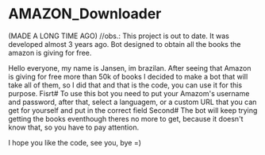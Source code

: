 # AMAZON_Downloader
(MADE A LONG TIME AGO)
//obs.: This project is out to date. It was developed almost 3 years ago. 
Bot designed to obtain all the books the amazon is giving for free.


Hello everyone, my name is Jansen, im brazilan.
After seeing that Amazon is giving for free more than 50k of books I decided to make a bot that will take all of them, so I did that and that is the code, you can use it for this purpose.
Fisrt#
To use this bot you need to put your Amazom's username and password, after that, select a languagem, or a custom URL that you can get for yourself and put in the correct field
Second#
The bot will keep trying getting the books eventhough theres no more to get, because it doesn't know that, so you have to pay attention.

I hope you like the code, see you, bye =)
